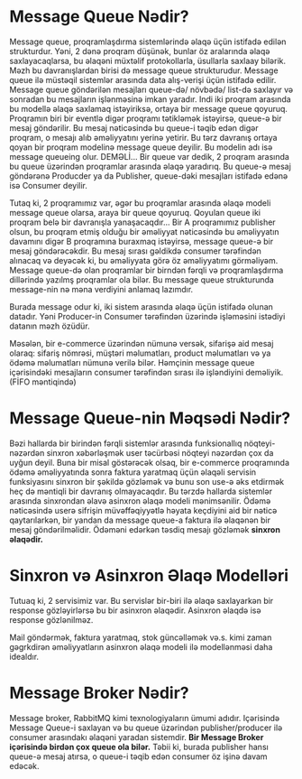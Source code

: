 # Message Queue Nədir?
Message queue, proqramlaşdırma sistemlərində əlaqə üçün istifadə edilən strukturdur. Yəni, 2 dənə
proqram düşünək, bunlar öz aralarında əlaqə saxlayacaqlarsa, bu əlaqəni müxtəlif
protokollarla, üsullarla saxlaay bilərik. Məzh bu davranışlardan birisi də message queue
strukturudur.
Message queue ilə müstəqil sistemlər arasında data alış-verişi üçün istifadə edilir.
Message queue göndərilən mesajları queue-də/ növbədə/ list-də saxlayır və sonradan bu
mesajların işlənməsinə imkan yaradır. Indi iki proqram arasında bu modellə əlaqə
saxlamaq istəyiriksə, ortaya bir message queue qoyuruq. Proqramın biri bir eventlə digər
proqramı tətikləmək istəyirsə, queue-ə bir mesaj göndərilir. Bu mesaj nəticəsində bu
queue-i təqib edən digər proqram, o mesajı alıb əməliyyatını yerinə yetirir.
Bu tərz davranış ortaya qoyan bir proqram modelinə message queue deyilir. Bu modelin
adı isə message queueing olur.
DEMƏLİ...
Bir queue var dedik, 2 proqram arasında bu queue üzərindən proqramlar arasında əlaqə
yaradırıq. Bu queue-ə mesaj göndərənə Producder ya da Publisher, queue-dəki
mesajları istifadə edənə isə Consumer deyilir.

Tutaq ki, 2 proqramımız var, əgər bu proqramlar arasında əlaqə modeli message queue
olarsa, araya bir queue qoyuruq. Qoyulan queue iki proqram belə bir davranışla
yanaşacaqdır...
Bir A proqramımız publisher olsun, bu proqram etmiş olduğu bir əməliyyat nəticəsində bu əməliyyatın
davamını digər B proqramına buraxmaq istəyirsə, message queue-ə bir mesaj
göndərəcəkdir. Bu mesaj sırası gəldikdə consumer tərəfindən alınacaq və deyəcək ki, bu
əməliyyata görə öz əməliyyatımı görməliyəm.
Message queue-də olan proqramlar bir birndən fərqli və proqramlaşdırma dillərində
yazılmş proqramlar ola bilər.
Bu message queue strukturunda message-nin nə məna verdiyini anlamaq lazımdır.

Burada message odur ki, iki sistem arasında əlaqə üçün istifadə olunan datadır. Yəni
Producer-in Consumer tərəfindən üzərində işləməsini istədiyi datanın məzh özüdür.

Məsələn, bir e-commerce üzərindən nümunə versək, sifarişə aid mesaj olaraq: sifariş
nömrəsi, müştəri məlumatları, product məlumatları və ya ödəmə məlumatları nümunə
verilə bilər.
Həmçinin message queue içərisindəki mesajların consumer tərəfindən sırası ilə işləndiyini
deməliyik. (FİFO məntiqində)

# Message Queue-nin Məqsədi Nədir?
Bəzi hallarda bir birindən fərqli sistemlər arasında funksionallıq nöqteyi-nəzərdən
sinxron xəbərləşmək user təcürbəsi nöqteyi nəzərdən çox da uyğun deyil.
Buna bir misal göstərəcək olsaq, bir e-commerce proqramında ödəmə
əməliyyatında sonra faktura yaratmaq üçün əlaqəli servisin funksiyasını sinxron bir
şəkildə gözləmək və bunu son use-ə əks etdirmək heç də məntiqli bir davranış
olmayacaqdır. Bu tərzdə hallarda sistemlər arasında sinxrondan əlavə asinxron
əlaqə modeli mənimsənilir.
Ödəmə nəticəsində userə sifrişin müvəffəqiyyətlə həyata keçdiyini aid bir nəticə
qaytarılarkən, bir yandan da message queue-a faktura ilə əlaqənən bir mesaj
göndərilməlidir. Ödəməni edərkən təsdiq mesajı gözləmək <strong>sinxron əlaqədir.</strong>

# Sinxron və Asinxron Əlaqə Modelləri
Tutuaq ki, 2 servisimiz var. Bu servislər bir-biri ilə əlaqə saxlayarkən bir response
gözləyirlərsə bu bir asinxron əlaqədir. Asinxron əlaqdə isə response gözlənilməz.

Mail göndərmək, faktura yaratmaq, stok güncəlləmək və.s. kimi zaman gəgrkdirən
əməliyyatların asinxron əlaqə modeli ilə modellənməsi daha idealdır.

# Message Broker Nədir?
Message broker, RabbitMQ kimi texnologiyaların ümumi adıdır.
Içərisində Message Queue-i saxlayan və bu queue üzərindən publisher/producer ilə
consumer arasındakı əlaqəni yaradan sistemdir.
<strong>Bir Message Broker içərisində birdən çox queue ola bilər.</strong>
Təbii ki, burada publisher hansı queue-ə mesaj atırsa, o queue-i təqib edən
consumer öz işinə davam edəcək.
